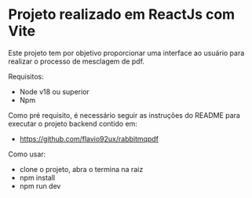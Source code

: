 # Projeto realizado em ReactJs com Vite

Este projeto tem por objetivo proporcionar uma interface ao usuário para realizar o processo de mesclagem de pdf.

Requisitos:
  - Node v18 ou superior
  - Npm

Como pré requisito, é necessário seguir as instruções do README para executar o projeto backend contido em:
 - https://github.com/flavio92ux/rabbitmqpdf

Como usar:
 - clone o projeto, abra o termina na raiz
 - npm install
 - npm run dev






